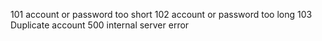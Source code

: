 101 account or password too short
102 account or password too long
103 Duplicate account
500 internal server error

